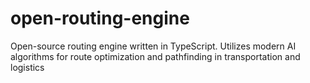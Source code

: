 # open-routing-engine
Open-source routing engine written in TypeScript. Utilizes modern AI algorithms for route optimization and pathfinding in transportation and logistics
